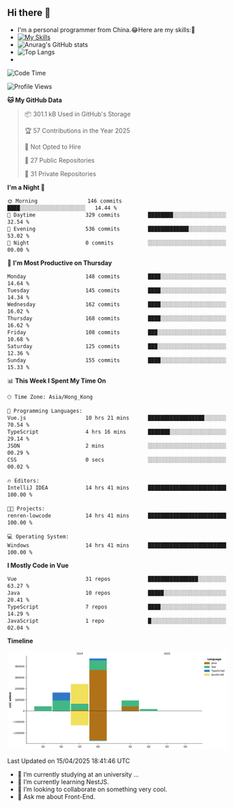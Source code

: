 ## Hi there 👋
- I'm a personal programmer from China.😂Here are my skills:🤔
- [![My Skills](https://skillicons.dev/icons?i=js,html,css,vue,typescript,java,golang)](https://skillicons.dev)
- ![Anurag's GitHub stats](https://github-readme-stats.vercel.app/api?username=FluffyChi-Xing&count_private=true&show_icons=true&theme=radical)
- ![Top Langs](https://github-readme-stats.vercel.app/api/top-langs/?username=FluffyChi-Xing)
- <!--START_SECTION:waka-->
![Code Time](http://img.shields.io/badge/Code%20Time-1%2C314%20hrs%2020%20mins-blue)

![Profile Views](http://img.shields.io/badge/Profile%20Views-0-blue)

**🐱 My GitHub Data** 

> 📦 301.1 kB Used in GitHub's Storage 
 > 
> 🏆 57 Contributions in the Year 2025
 > 
> 🚫 Not Opted to Hire
 > 
> 📜 27 Public Repositories 
 > 
> 🔑 31 Private Repositories 
 > 
**I'm a Night 🦉** 

```text
🌞 Morning                146 commits         ████░░░░░░░░░░░░░░░░░░░░░   14.44 % 
🌆 Daytime                329 commits         ████████░░░░░░░░░░░░░░░░░   32.54 % 
🌃 Evening                536 commits         █████████████░░░░░░░░░░░░   53.02 % 
🌙 Night                  0 commits           ░░░░░░░░░░░░░░░░░░░░░░░░░   00.00 % 
```
📅 **I'm Most Productive on Thursday** 

```text
Monday                   148 commits         ████░░░░░░░░░░░░░░░░░░░░░   14.64 % 
Tuesday                  145 commits         ████░░░░░░░░░░░░░░░░░░░░░   14.34 % 
Wednesday                162 commits         ████░░░░░░░░░░░░░░░░░░░░░   16.02 % 
Thursday                 168 commits         ████░░░░░░░░░░░░░░░░░░░░░   16.62 % 
Friday                   108 commits         ███░░░░░░░░░░░░░░░░░░░░░░   10.68 % 
Saturday                 125 commits         ███░░░░░░░░░░░░░░░░░░░░░░   12.36 % 
Sunday                   155 commits         ████░░░░░░░░░░░░░░░░░░░░░   15.33 % 
```


📊 **This Week I Spent My Time On** 

```text
🕑︎ Time Zone: Asia/Hong_Kong

💬 Programming Languages: 
Vue.js                   10 hrs 21 mins      ██████████████████░░░░░░░   70.54 % 
TypeScript               4 hrs 16 mins       ███████░░░░░░░░░░░░░░░░░░   29.14 % 
JSON                     2 mins              ░░░░░░░░░░░░░░░░░░░░░░░░░   00.29 % 
CSS                      0 secs              ░░░░░░░░░░░░░░░░░░░░░░░░░   00.02 % 

🔥 Editors: 
IntelliJ IDEA            14 hrs 41 mins      █████████████████████████   100.00 % 

🐱‍💻 Projects: 
renren-lowcode           14 hrs 41 mins      █████████████████████████   100.00 % 

💻 Operating System: 
Windows                  14 hrs 41 mins      █████████████████████████   100.00 % 
```

**I Mostly Code in Vue** 

```text
Vue                      31 repos            ████████████████░░░░░░░░░   63.27 % 
Java                     10 repos            █████░░░░░░░░░░░░░░░░░░░░   20.41 % 
TypeScript               7 repos             ████░░░░░░░░░░░░░░░░░░░░░   14.29 % 
JavaScript               1 repo              █░░░░░░░░░░░░░░░░░░░░░░░░   02.04 % 
```



**Timeline**

![Lines of Code chart](https://raw.githubusercontent.com/FluffyChi-Xing/FluffyChi-Xing/main/assets/bar_graph.png)


 Last Updated on 15/04/2025 18:41:46 UTC
<!--END_SECTION:waka-->
- 🔭 I’m currently studying at an university ...
- 🌱 I’m currently learning NestJS.
- 👯 I’m looking to collaborate on something very cool.
- 💬 Ask me about Front-End.
